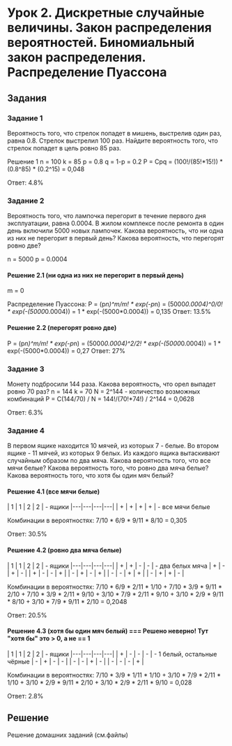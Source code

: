 # Урок 2. Дискретные случайные величины. Закон распределения вероятностей. Биномиальный закон распределения. Распределение Пуассона

## Задания

### Задание 1
Вероятность того, что стрелок попадет в мишень, выстрелив один раз, равна 0.8. Стрелок выстрелил 100 раз. Найдите вероятность того, что стрелок попадет в цель ровно 85 раз.

Решение 1
n = 100
k = 85
p = 0.8
q = 1-p = 0.2
P = Cpq = (100!/(85!*15!)) * (0.8^85) * (0.2^15) = 0,048

Ответ: 4.8%


### Задание 2
Вероятность того, что лампочка перегорит в течение первого дня эксплуатации, равна 0.0004. В жилом комплексе после ремонта в один день включили 5000 новых лампочек. Какова вероятность, что ни одна из них не перегорит в первый день? Какова вероятность, что перегорят ровно две?

n = 5000
p = 0.0004

#### Решение 2.1 (ни одна из них не перегорит в первый день)
m = 0

Распределение Пуассона:
P = (p*n)^m/m! * exp(-p*n) = (5000*0.0004)^0/0! * exp(-(5000*0.0004)) = 1 * exp(-(5000*0.0004)) = 0,135
Ответ: 13.5%

#### Решение 2.2 (перегорят ровно две)
P = (p*n)^m/m! * exp(-p*n) = (5000*0.0004)^2/2! * exp(-(5000*0.0004)) = 1 * exp(-(5000*0.0004)) = 0,27
Ответ: 27%


### Задание 3
Монету подбросили 144 раза. Какова вероятность, что орел выпадет ровно 70 раз?
n = 144
k = 70
N = 2^144 - количество возможных комбинаций
P = C(144/70) / N = 144!/(70!*74!) / 2^144 = 0,0628

Ответ: 6.3%


### Задание 4
В первом ящике находится 10 мячей, из которых 7 - белые. Во втором ящике - 11 мячей, из которых 9 белых. Из каждого ящика вытаскивают случайным образом по два мяча. Какова вероятность того, что все мячи белые? Какова вероятность того, что ровно два мяча белые? Какова вероятность того, что хотя бы один мяч белый?

#### Решение 4.1 (все мячи белые)
| 1 | 1 | 2 | 2 | - ящики
|---|---|---|---|
| + | + | + | + | - все мячи белые

Комбинации в вероятностях:
7/10 * 6/9 * 9/11 * 8/10 = 0,305

Ответ: 30.5%


#### Решение 4.2 (ровно два мяча белые)
| 1 | 1 | 2 | 2 | - ящики
|---|---|---|---|
| + | + | - | - | - два белых мяча 
| + | - | + | - |
| + | - | - | + |
| - | + | - | + |
| - | - | + | + |
| - | + | + | - |

Комбинации в вероятностях:
7/10 * 6/9 * 2/11 * 1/10 + 
7/10 * 3/9 * 9/11 * 2/10 + 
7/10 * 3/9 * 2/11 * 9/10 + 
3/10 * 7/9 * 2/11 * 9/10 + 
3/10 * 2/9 * 9/11 * 8/10 + 
3/10 * 7/9 * 9/11 * 2/10 = 0,2048

Ответ: 20.5%


#### Решение 4.3 (хотя бы один мяч белый) === Решено неверно! Тут "хотя бы" это > 0, а не == 1
| 1 | 1 | 2 | 2 | - ящики
|---|---|---|---|
| + | - | - | - | - 1 белый, остальные чёрные
| - | + | - | - |
| - | - | + | - |
| - | - | - | + |

Комбинации в вероятностях:
7/10 * 3/9 * 1/11 * 1/10 + 
3/10 * 7/9 * 2/11 * 1/10 + 
3/10 * 2/9 * 9/11 * 2/10 + 
3/10 * 2/9 * 2/11 * 9/10 = 0,028

Ответ: 2.8%




## Решение

Решение домашних заданий (см.файлы)
